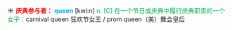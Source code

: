 ☀ <font color="red">**庆典参与者：**</font>
<font color="sky blue">**queen**</font> [kwi:n] 
<font color="#00b050">n. [C] 在一个节日或庆典中履行庆典职责的一个女子：</font>carnival queen 狂欢节女王 / prom queen（美）舞会皇后

